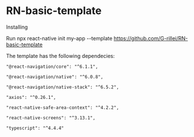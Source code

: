 # RN-basic-template

Installing

Run npx react-native init my-app --template https://github.com/G-rillei/RN-basic-template

The template has the following dependecies:

    "@react-navigation/core": "^6.1.1",
    
    "@react-navigation/native": "^6.0.8",
    
    "@react-navigation/native-stack": "^6.5.2",
    
    "axios": "^0.26.1",
    
    "react-native-safe-area-context": "^4.2.2",
    
    "react-native-screens": "^3.13.1",
    
    "typescript": "^4.4.4"
